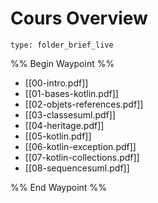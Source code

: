 # Cours Overview
 
```ccard
type: folder_brief_live
```
 
%% Begin Waypoint %%
- [[00-intro.pdf]]
- [[01-bases-kotlin.pdf]]
- [[02-objets-references.pdf]]
- [[03-classesuml.pdf]]
- [[04-heritage.pdf]]
- [[05-kotlin.pdf]]
- [[06-kotlin-exception.pdf]]
- [[07-kotlin-collections.pdf]]
- [[08-sequencesuml.pdf]]

%% End Waypoint %%